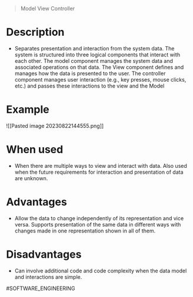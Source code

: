 > Model View Controller

# Description
* Separates presentation and interaction from the system data. The system is structured into three logical components that interact with each other. The model component manages the system data and associated operations on that data. The View component defines and manages how the data is presented to the user. The controller component manages user interaction (e.g., key presses, mouse clicks, etc.) and passes these interactions to the view and the Model
# Example
![[Pasted image 20230822144555.png]]
# When used
* When there are multiple ways to view and interact with data. Also used when the future requirements for interaction and presentation of data are unknown.
# Advantages
* Allow the data to change independently of its representation and vice versa. Supports presentation of the same data in different ways with changes made in one representation shown in all of them.
# Disadvantages
* Can involve additional code and code complexity when the data model and interactions are simple.

#SOFTWARE_ENGINEERING 